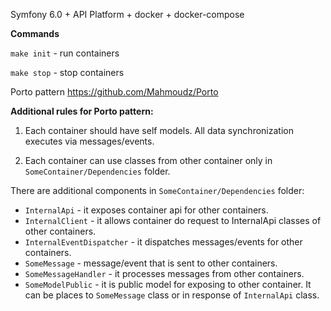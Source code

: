 Symfony 6.0 + API Platform + docker + docker-compose

**Commands**

`make init` - run containers

`make stop` - stop containers

Porto pattern https://github.com/Mahmoudz/Porto

**Additional rules for Porto pattern:**

1. Each container should have self models. All data synchronization executes via messages/events.


2. Each container can use classes from other container only in `SomeContainer/Dependencies` folder.

There are additional components in `SomeContainer/Dependencies` folder:
* `InternalApi` - it exposes container api for other containers.
* `InternalClient` - it allows container do request to InternalApi classes of other containers.
* `InternalEventDispatcher` - it dispatches messages/events for other containers.
* `SomeMessage` - message/event that is sent to other containers.
* `SomeMessageHandler` - it processes messages from other containers.
* `SomeModelPublic` - it is public model for exposing to other container. It can be places to `SomeMessage` class or in response of `InternalApi` class.
